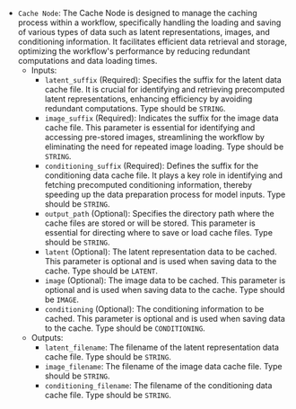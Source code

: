 - `Cache Node`: The Cache Node is designed to manage the caching process within a workflow, specifically handling the loading and saving of various types of data such as latent representations, images, and conditioning information. It facilitates efficient data retrieval and storage, optimizing the workflow's performance by reducing redundant computations and data loading times.
    - Inputs:
        - `latent_suffix` (Required): Specifies the suffix for the latent data cache file. It is crucial for identifying and retrieving precomputed latent representations, enhancing efficiency by avoiding redundant computations. Type should be `STRING`.
        - `image_suffix` (Required): Indicates the suffix for the image data cache file. This parameter is essential for identifying and accessing pre-stored images, streamlining the workflow by eliminating the need for repeated image loading. Type should be `STRING`.
        - `conditioning_suffix` (Required): Defines the suffix for the conditioning data cache file. It plays a key role in identifying and fetching precomputed conditioning information, thereby speeding up the data preparation process for model inputs. Type should be `STRING`.
        - `output_path` (Optional): Specifies the directory path where the cache files are stored or will be stored. This parameter is essential for directing where to save or load cache files. Type should be `STRING`.
        - `latent` (Optional): The latent representation data to be cached. This parameter is optional and is used when saving data to the cache. Type should be `LATENT`.
        - `image` (Optional): The image data to be cached. This parameter is optional and is used when saving data to the cache. Type should be `IMAGE`.
        - `conditioning` (Optional): The conditioning information to be cached. This parameter is optional and is used when saving data to the cache. Type should be `CONDITIONING`.
    - Outputs:
        - `latent_filename`: The filename of the latent representation data cache file. Type should be `STRING`.
        - `image_filename`: The filename of the image data cache file. Type should be `STRING`.
        - `conditioning_filename`: The filename of the conditioning data cache file. Type should be `STRING`.
